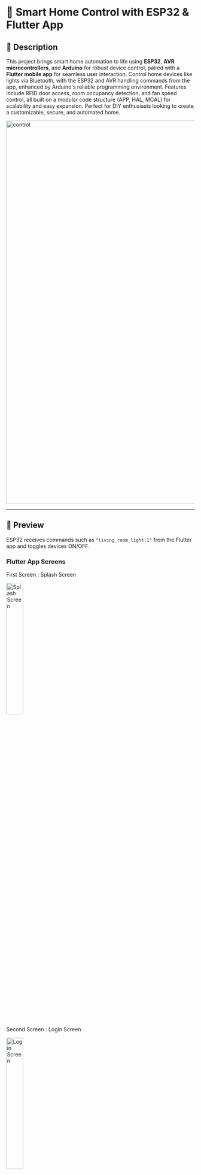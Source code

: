 
# 🔐 Smart Home Control with ESP32 & Flutter App

## 📝 Description
This project brings smart home automation to life using **ESP32**, **AVR microcontrollers**, and **Arduino** for robust device control, paired with a **Flutter mobile app** for seamless user interaction. Control home devices like lights via Bluetooth, with the ESP32 and AVR handling commands from the app, enhanced by Arduino's reliable programming environment. Features include RFID door access, room occupancy detection, and fan speed control, all built on a modular code structure (APP, HAL, MCAL) for scalability and easy expansion. Perfect for DIY enthusiasts looking to create a customizable, secure, and automated home.

<img width="1536" height="1024" alt="control" src="https://github.com/user-attachments/assets/f7f89f42-e34c-4e80-8271-b208f79a6217" />


---

## 📱 Preview

ESP32 receives commands such as `"living_room_light:1"` from the Flutter app and toggles devices ON/OFF.

### Flutter App Screens
<p align="center">
<p>First Screen : Splash Screen</P>

<img width="30%" alt="Splash Screen" src="https://github.com/user-attachments/assets/3f057ad1-ff5e-41d0-91a9-11ba86d47d62" />

  <p>Second Screen : Login Screen</P>

  <img width="30%" alt="Login Screen" src="https://github.com/user-attachments/assets/65f0f4ab-c075-4fda-a3bd-1a7c2a7e5c65" />

  <p>Third Screen : Dashboard Screen</P>

**Dashboard Process :-**

  <img width="20%" alt="Process 1" src="https://github.com/user-attachments/assets/3583135c-abc4-4f9f-bd54-71927e682fd2" />

  <img width="20%" alt="Process 2" src="https://github.com/user-attachments/assets/b6e692bf-2d74-4b02-b2d1-fcb690d530d9" />
  <img width="20%" alt="Process 3" src="https://github.com/user-attachments/assets/68acf3a9-12ec-4e40-89dc-ccf1871359a7" />
  <img width="20%" alt="Process 4" src="https://github.com/user-attachments/assets/62753105-7258-4d61-80c4-3695a1051ae1" />

</p>


### Hardware Setup

https://github.com/user-attachments/assets/203a3d95-0419-44ed-b057-4e7cee84a488

---

## 🛠️ Features


1-  🔐 RFID Door Access System

 - Reads the card using an RFID module.

 - Displays the access result on an LCD screen.

 - If the card is invalid, the Buzzer is activated and "Access Denied" is shown.

 - If the card is valid, a Servo Motor opens the door for a set duration, displaying "Access Granted".

2- 👤 Room Occupancy Detection (Ultrasonic)

 - Uses an Ultrasonic Sensor to detect if someone is inside the room.

 - Automatically turns LED ON when a person is detected, and OFF when the room is empty.

3- 💨 Fan Speed Control

 - Controls the fan using three switches:

 - Switch 1: Low speed (30%).

 - Switch 2: Medium speed (60%).

 - Switch 3: Turns the fan OFF.

4- 📱 Bluetooth Home Device Control (via Flutter Mobile App)

 - Control home devices via Bluetooth from a Flutter mobile application.

 - Simple command format: device_name:state.

 - Real-time device status updates via Serial Monitor.


5- Modular code structure (APP – HAL – MCAL) for easy scalability.

6- Easily extendable to add new devices and commands.


---

## 📂 Project Structure

```
ESP32_Project/
├── APP/
│   ├── bluetooth_light_app.c   # Main app logic for light control
│
├── HAL/
│   ├── bluetooth.c/h           # Bluetooth communication functions
│   ├── light_control.c/h       # Device (light) control abstraction
│
├── MCAL/
│   ├── gpio.c/h                 # Low-level pin control
│
└── config/
    ├── device_config.h          # Device pin mapping and settings
```

---

## 🧰 Technologies Used

- **ESP32** (Arduino Core)  
- **AVR Microcontrollers**  
- **Arduino** (programming environment)  
- **Bluetooth Serial** (SPP)  
- **Flutter** (mobile app)  
- **C/C++** (embedded code)  

---

## 🚀 Getting Started

### Prerequisites

- Arduino IDE or PlatformIO installed
- ESP32 board added to Arduino IDE (`https://dl.espressif.com/dl/package_esp32_index.json`)
- Flutter SDK installed for mobile app development

### Installation

1. Clone the repository:
   ```bash
   git clone https://github.com/YourUsername/Smart-Home-ESP32.git
   ```

2. Open the ESP32 project in Arduino IDE.

3. Select the correct board (**ESP32 Dev Module**) and COM port.

4. Upload the code to your ESP32.

5. Open the Flutter app project and run it on your phone.

---

## 📲 Command Format

- **Turn ON light**:  
  ```
  living_room_light:1
  ```
- **Turn OFF light**:  
  ```
  living_room_light:0
  ```

---


## 🤝 Contributing

Pull requests are welcome! Please make sure your code follows the project’s coding style and is well-documented.

---

## 📄 License

This project is licensed under the MIT License - see the LICENSE file for details.

##  Authors

<ul>
<li> Rokiya Abd Elsatar
</li>
<li> Sama Alaa</li>
<li> Kerolos Moris
</li>
<li> Ahmed Mohamed
</li>
</ul>
